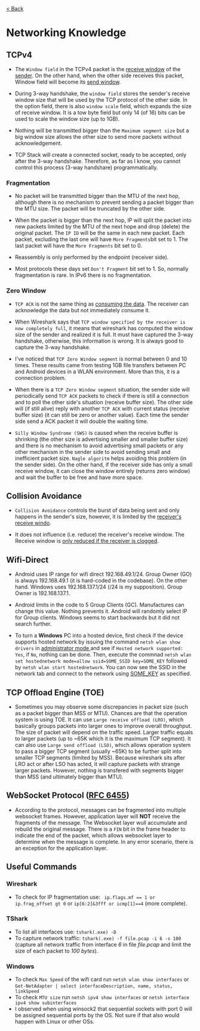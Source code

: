 [< Back](https://github.com/brlebtag/My-Commonplace-Book)

# Networking Knowledge

## TCPv4
* The `Window field` in the TCPv4 packet is the <ins>receive window</ins> of the <ins>sender</ins>. On the other hand, when the other side receives this packet, Window field will become its <ins>send window</ins>.

* During 3-way handshake, the `window field` stores the sender's receive window size that will be used by the TCP protocol of the other side. In the option field, there is also `window scale` field, which expands the size of receive window. It is a tow byte field but only 14 (of 16) bits can be used to scale the window size (up to 1GB).

* Nothing will be transmitted bigger than the `Maximum segment size` but a big window size allows the other size to send more packets without acknowledgement.

* TCP Stack will create a connected socket, ready to be accepted, only after the 3-way handshake. Therefore, as far as I know, you cannot control this process (3-way handshare) programmatically.

### Fragmentation
* No packet will be transmitted bigger than the MTU of the next hop, although there is no mechanism to prevent sending a packet bigger than the MTU size. The packet will be truncated by the other side.

* When the packet is bigger than the next hop, IP will split the packet into new packets limited by the MTU of the next hope and drop (delete) the original packet. The `IP ID` will be the same in each new packet. Each packet, excluding the last one will have `More Fragments`bit set to 1. The last packet will have the `More Fragments` bit set to 0.

* Reassembly is only performed by the endpoint (receiver side).

* Most protocols these days set `Don't Fragment` bit set to 1. So, normally fragmentation is rare. In IPv6 there is no fragmentation.

### Zero Window

* `TCP ACK` is not the same thing as <ins>consuming the data</ins>. The receiver can acknowledge the data but not immediately consume it.

* When Wireshark says that `TCP window specified by the receiver is now completely full`, it means that wireshark has computed the window size of the sender and realized it is full. It must have captured the 3-way handshake, otherwise, this information is wrong. It is always good to capture the 3-way handshake.

* I've noticed that `TCP Zero Window segment` is normal between 0 and 10 times. These results came from testing 1GB file transfers between PC and Android devices in a WLAN environment. More than this, it is a connection problem.

* When there is a `TCP Zero Window segment` situation, the sender side will periodically send `TCP ACK` packets to check if there is still a connection and to poll the other side's situation (receive buffer size). The other side will (if still alive) reply with another `TCP ACK` with current status (receive buffer size) (it can still be zero or another value). Each time the sender side send a ACK packet it will double the waiting time.

* `Silly Window Syndrome (SWS)` is caused when the receive buffer is shrinking (the other size is advertising smaller and smaller buffer size) and there is no mechanism to avoid advertising small packets or any other mechanism in the sender side to avoid sending small and inefficient packet size. `Nagle algoritm` helps avoiding this problem (in the sender side). On the other hand, if the receiver side has only a small receive window, it can close the window entirely (returns zero window) and wait the buffer to be free and have more space.

## Collision Avoidance

* `Collision Avoidance` controls the burst of data being sent and only happens in the sender's size, however, it is limited by the <ins>receiver's receive windo</ins>.

* It does not influence (i.e. reduce) the receiver's receive window. The Receive window is <ins>only reduced if the receiver is clogged</ins>.

## Wifi-Direct
* Android uses IP range for wifi direct 192.168.49.1/24. Group Owner (GO) is always 192.168.49.1 (it is hard-coded in the codebase). On the other hand. Windows uses 192.168.137.1/24 (/24 is my supposition). Group Owner is 192.168.137.1.

* Android limits in the code to 5 Group Clients (GC). Manufactures can change this value. Nothing prevents it. Android will randomly select IP for Group clients. Windows seems to start backwards but it did not search further.

* To turn a **Windows** PC into a hosted device, first check if the device supports hosted network by issuing the command `netsh wlan show drivers` in <ins>administrator mode </ins>  and see if `Hosted network supported: Yes`, if `No`, nothing can be done. Then, execute the commnad `netsh wlan set hostednetwork mode=allow ssid=SOME_SSID key=SOME_KEY` followed by `netsh wlan start hostednetwork`. You can now see the SSID in the network tab and connect to the network using <ins>SOME_KEY</ins> as specified.

## TCP Offload Engine (TOE)
* Sometimes you may observe some discrepancies in packet size (such as a packet bigger than MSS or MTU). Chances are that the operation system is using TOE. It can use `Large receive offload (LRO)`, which basically groups packets into larger ones to improve overall throughput. The size of packet will depend on the traffic speed. Larger traffic equals to larger packets (up to ~65K which it is the maximum TCP segment). It can also use `Large send offload (LSO)`, which allows operation system to pass a bigger TCP segment (usually ~65K) to be further split into smaller TCP segments (limited by MSS). Because wireshark sits after LRO act or after LSO has acted, it will capture packets with strange larger packets. However, nothing is transfered with segments bigger than MSS (and ultimately bigger than MTU).

## WebSocket Protocol ([RFC 6455](https://datatracker.ietf.org/doc/html/rfc6455))

* According to the protocol, messages can be fragmented into multiple websocket frames. However, application layer will **NOT** receive the fragments of the message. The Websocket layer wull accumulate and rebuild the original message. There is a `FIN` bit in the frame header to indicate the end of the packet, which allows websocket layer to determine when the message is complete. In any error scenario, there is an exception for the application layer.

## Useful Commands

### Wireshark
* To check for IP fragmentation use: ` ip.flags.mf == 1 or ip.frag_offset gt 0` or `ip[6:2]&3fff or icmp[1]==4` (more complete).

### TShark
* To list all interfaces use: `tshark(.exe) -D`
* To capture network traffic: `tshark(.exe) -f file.pcap -i 6 -s 100` (capture all network traffic from interface _6_ in file _file.pcap_ and limit the size of each packet to _100 bytes_).

### Windows

* To check `Max Speed` of the wifi card run `netsh wlan show interfaces` or `Get-NetAdapter | select interfaceDescription, name, status, linkSpeed`
* To check `MTU size` run `netsh ipv4 show interfaces` or `netsh interface ipv4 show subinterfaces`
* I observed when using winsock2 that sequential sockets with port 0 will be assigned sequential ports by the OS. Not sure if that also would happen with Linux or other OSs.
